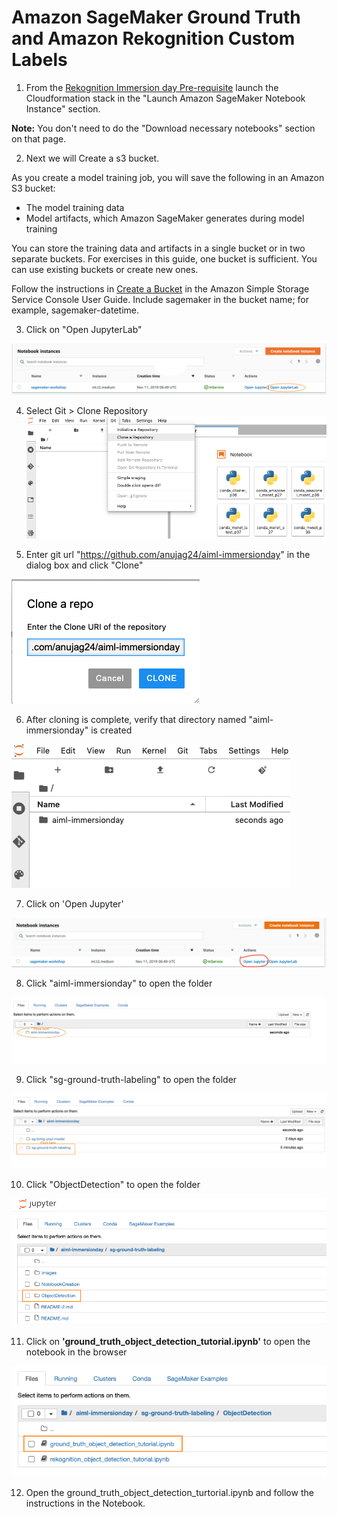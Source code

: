 # Amazon SageMaker Ground Truth and Amazon Rekognition Custom Labels


1. From the [Rekognition Immersion day Pre-requisite](https://rekognition-immersionday.workshop.aws/rek_apis.html) launch the Cloudformation stack in the "Launch Amazon SageMaker Notebook Instance" section. 

**Note:** You don't need to do the "Download necessary notebooks" section on that page. 

2. Next we will Create a s3 bucket. 

As you create a model training job, you will save the following in an Amazon S3 bucket:
- The model training data
- Model artifacts, which Amazon SageMaker generates during model training

You can store the training data and artifacts in a single bucket or in two separate buckets. For exercises in this guide, one bucket is sufficient. You can use existing buckets or create new ones.

Follow the instructions in [Create a Bucket](https://docs.aws.amazon.com/AmazonS3/latest/userguide/create-bucket-overview.html) in the Amazon Simple Storage Service Console User Guide. Include sagemaker in the bucket name; for example, sagemaker-datetime.

3. Click on "Open JupyterLab"

![Open Instance](readme-images/Notebook_Status.png)

4. Select Git > Clone Repository
![Git Termial](readme-images/CloneRepo.png)

5. Enter git url "https://github.com/anujag24/aiml-immersionday" in the dialog box and click "Clone"

![Git Termial](readme-images/CloneDialog.png)

6. After cloning is complete, verify that directory named "aiml-immersionday" is created

![source code](readme-images/RepoFolder.png)

7. Click on 'Open Jupyter' 

![Open Notebook](readme-images/Open_Notebook.png)

8. Click "aiml-immersionday" to open the folder

![Open Notebook](readme-images/37.png)

9. Click "sg-ground-truth-labeling" to open the folder

![Open Notebook](readme-images/34.png)

10. Click "ObjectDetection" to open the folder

![Open Notebook](readme-images/objectdetection.png)

11. Click on **'ground_truth_object_detection_tutorial.ipynb'** to open the notebook in the browser

![Open Notebook](readme-images/Notebook.png)

12. Open the ground_truth_object_detection_turtorial.ipynb and follow the instructions in the Notebook.

